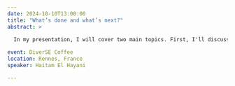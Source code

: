 ```yaml
---
date: 2024-10-10T13:00:00
title: "What’s done and what’s next?"
abstract: >
  
  In my presentation, I will cover two main topics. First, I'll discuss the work from my internship on "Domain-specific exploration within orthogonal variability management," highlighting the key achievements from my 6-month internship with the team. The second part will focus on my PhD research, which centers on "Extending Infrastructure as Code (IaC) languages to enhance their capabilities for modern cloud deployment practices by leveraging operational data." I will provide further context on this work and outline our vision for the next steps.

event: DiverSE Coffee
location: Rennes, France
speaker: Haitam El Hayani

---
```


